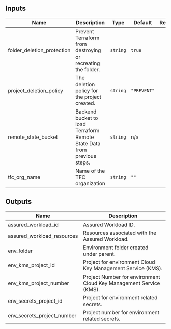 <!-- BEGINNING OF PRE-COMMIT-TERRAFORM DOCS HOOK -->
## Inputs

| Name | Description | Type | Default | Required |
|------|-------------|------|---------|:--------:|
| folder\_deletion\_protection | Prevent Terraform from destroying or recreating the folder. | `string` | `true` | no |
| project\_deletion\_policy | The deletion policy for the project created. | `string` | `"PREVENT"` | no |
| remote\_state\_bucket | Backend bucket to load Terraform Remote State Data from previous steps. | `string` | n/a | yes |
| tfc\_org\_name | Name of the TFC organization | `string` | `""` | no |

## Outputs

| Name | Description |
|------|-------------|
| assured\_workload\_id | Assured Workload ID. |
| assured\_workload\_resources | Resources associated with the Assured Workload. |
| env\_folder | Environment folder created under parent. |
| env\_kms\_project\_id | Project for environment Cloud Key Management Service (KMS). |
| env\_kms\_project\_number | Project Number for environment Cloud Key Management Service (KMS). |
| env\_secrets\_project\_id | Project for environment related secrets. |
| env\_secrets\_project\_number | Project number for environment related secrets. |

<!-- END OF PRE-COMMIT-TERRAFORM DOCS HOOK -->


